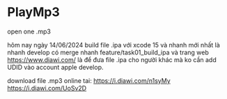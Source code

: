 # PlayMp3
open one .mp3

hôm nay ngày 14/06/2024 build file .ipa với xcode 15
và nhanh mới nhất là nhanh develop có merge nhanh feature/task01_build_ipa
và trang web https://www.diawi.com/ là để đưa file .ipa cho người khác mà ko cần add UDID vào account apple develop.

download file .mp3 online tai: 
https://i.diawi.com/n1syMy
https://i.diawi.com/UoSv2D

